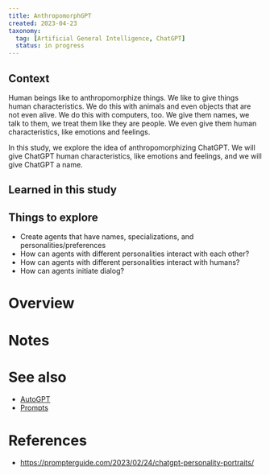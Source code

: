 ```yaml
---
title: AnthropomorphGPT
created: 2023-04-23
taxonomy:
  tag: [Artificial General Intelligence, ChatGPT]
  status: in progress
---
```


## Context
Human beings like to anthropomorphize things. We like to give things human characteristics. We do this with animals and even objects that are not even alive. We do this with computers, too. We give them names, we talk to them, we treat them like they are people. We even give them human characteristics, like emotions and feelings.

In this study, we explore the idea of anthropomorphizing ChatGPT. We will give ChatGPT human characteristics, like emotions and feelings, and we will give ChatGPT a name.

## Learned in this study

## Things to explore
* Create agents that have names, specializations, and personalities/preferences
* How can agents with different personalities interact with each other?
* How can agents with different personalities interact with humans?
* How can agents initiate dialog?

# Overview

# Notes

# See also
* [AutoGPT](../autogpt/article.md)
* [Prompts](../prompts/article.md#persona-generator)

# References
* https://prompterguide.com/2023/02/24/chatgpt-personality-portraits/
